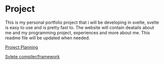 # Project
This is my personal portfolio project that i will be developing in svelte, svelte is easy to use and is pretty fast to.
The website will contain deatails about me and my programming project, experiences and more about me. This readme file will be updated when needed.
>
[Project Planning](https://trello.com/b/eu0Afki1/portfolio)
>
[Svlete compiler/framework](https://svelte.dev/)



